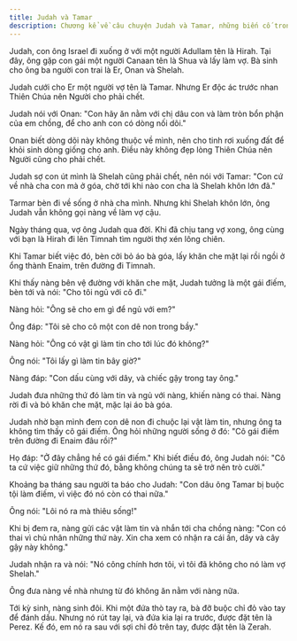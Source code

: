 ```yaml
---
title: Judah và Tamar
description: Chương kể về câu chuyện Judah và Tamar, những biến cố trong gia đình Judah, sự công chính của Tamar, và nguồn gốc của hai người con sinh đôi Perez và Zerah.
---
```


Judah, con ông Israel đi xuống ở với một người Adullam tên là Hirah. Tại đây, ông gặp con gái một người Canaan tên là Shua và lấy làm vợ. Bà sinh cho ông ba người con trai là Er, Onan và Shelah.

Judah cưới cho Er một người vợ tên là Tamar. Nhưng Er độc ác trước nhan Thiên Chúa nên Người cho phải chết.

Judah nói với Onan: "Con hãy ăn nằm với chị dâu con và làm tròn bổn phận của em chồng, để cho anh con có dòng nối dõi."

Onan biết dòng dõi này không thuộc về mình, nên cho tinh rơi xuống đất để khỏi sinh dòng giống cho anh. Điều này không đẹp lòng Thiên Chúa nên Người cũng cho phải chết.

Judah sợ con út mình là Shelah cũng phải chết, nên nói với Tamar: "Con cứ về nhà cha con mà ở góa, chờ tới khi nào con cha là Shelah khôn lớn đã."

Tarmar bèn đi về sống ở nhà cha mình. Nhưng khi Shelah khôn lớn, ông Judah vẫn không gọi nàng về làm vợ cậu.

Ngày tháng qua, vợ ông Judah qua đời. Khi đã chịu tang vợ xong, ông cùng với bạn là Hirah đi lên Timnah tìm người thợ xén lông chiên.

Khi Tamar biết việc đó, bèn cởi bỏ áo bà góa, lấy khăn che mặt lại rồi ngồi ở ổng thành Enaim, trên đường đi Timnah.

Khi thấy nàng bên vệ đường với khăn che mặt, Judah tưởng là một gái điếm, bèn tới và nói: "Cho tôi ngủ với cô đi."

Nàng hỏi: "Ông sẽ cho em gì để ngủ với em?"

Ông đáp: "Tôi sẽ cho cô một con dê non trong bầy."

Nàng hỏi: "Ông có vật gì làm tin cho tới lúc đó không?"

Ông nói: "Tôi lấy gì làm tin bây giờ?"

Nàng đáp: "Con dấu cùng với dây, và chiếc gậy trong tay ông."

Judah đưa những thứ đó làm tin và ngủ với nàng, khiến nàng có thai. Nàng rời đi và bỏ khăn che mặt, mặc lại áo bà góa.

Judah nhờ bạn mình đem con dê non đi chuộc lại vật làm tin, nhưng ông ta không tìm thấy cô gái điếm. Ông hỏi những người sống ở đó: "Cô gái điếm trên đường đi Enaim đâu rồi?"

Họ đáp: "Ở đây chẳng hề có gái điếm."
Khi biết điều đó, ông Judah nói: "Cô ta cứ việc giữ những thứ đó, bằng không chúng ta sẽ trở nên trò cười."

Khoảng ba tháng sau người ta báo cho Judah: "Con dâu ông Tamar bị buộc tội làm điếm, vì việc đó nó còn có thai nữa."

Ông nói: "Lôi nó ra mà thiêu sống!"

Khi bị đem ra, nàng gửi các vật làm tin và nhắn tới cha chồng nàng: "Con có thai vì chủ nhân những thứ này. Xin cha xem có nhận ra cái ấn, dây và cây gậy này không."

Judah nhận ra và nói: "Nó công chính hơn tôi, vì tôi đã không cho nó làm vợ Shelah."

Ông đưa nàng về nhà nhưng từ đó không ăn nằm với nàng nữa.

Tới kỳ sinh, nàng sinh đôi. Khi một đứa thò tay ra, bà đỡ buộc chỉ đỏ vào tay để đánh dấu. Nhưng nó rút tay lại, và đứa kia lại ra trước, được đặt tên là Perez. Kế đó, em nó ra sau với sợi chỉ đỏ trên tay, được đặt tên là Zerah.